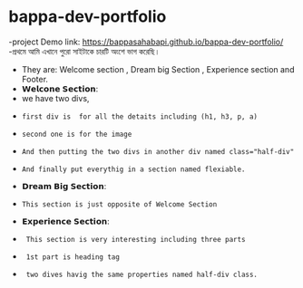 ﻿# bappa-dev-portfolio
 -project Demo link: https://bappasahabapi.github.io/bappa-dev-portfolio/
 -প্রথমে আমি এখানে পুরো সাইটাকে চারটি অংশে ভাগ করেছি।
 - They are: Welcome section , Dream big Section , Experience section and Footer.
 - 𝗪𝗲𝗹𝗰𝗼𝗻𝗲 𝗦𝗲𝗰𝘁𝗶𝗼𝗻:
 - we have two divs,
 -     first div is  for all the detaits including (h1, h3, p, a)
 -     second one is for the image 
 -     And then putting the two divs in another div named class="half-div"
 -     And finally put everythig in a section named flexiable.
 - 𝗗𝗿𝗲𝗮𝗺 𝗕𝗶𝗴 𝗦𝗲𝗰𝘁𝗶𝗼𝗻:
 -     This section is just opposite of Welcome Section
 - 𝗘𝘅𝗽𝗲𝗿𝗶𝗲𝗻𝗰𝗲 𝗦𝗲𝗰𝘁𝗶𝗼𝗻:
 -      This section is very interesting including three parts
 -      1st part is heading tag
 -      two dives havig the same properties named half-div class. 
